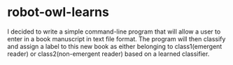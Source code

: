 # robot-owl-learns

I decided to write a simple command-line program that will allow a user to enter in a book manuscript in text file format. The program will then classify and assign a label to this new book as either belonging to class1(emergent reader) or class2(non-emergent reader) based on a learned classifier.
